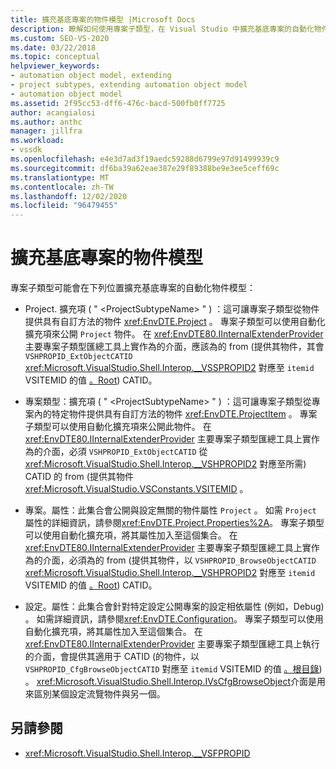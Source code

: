```yaml
---
title: 擴充基底專案的物件模型 |Microsoft Docs
description: 瞭解如何使用專案子類型，在 Visual Studio 中擴充基底專案的自動化物件模型。
ms.custom: SEO-VS-2020
ms.date: 03/22/2018
ms.topic: conceptual
helpviewer_keywords:
- automation object model, extending
- project subtypes, extending automation object model
- automation object model
ms.assetid: 2f95cc53-dff6-476c-bacd-500fb0ff7725
author: acangialosi
ms.author: anthc
manager: jillfra
ms.workload:
- vssdk
ms.openlocfilehash: e4e3d7ad3f19aedc59288d6799e97d91499939c9
ms.sourcegitcommit: df6ba39a62eae387e29f89388be9e3ee5ceff69c
ms.translationtype: MT
ms.contentlocale: zh-TW
ms.lasthandoff: 12/02/2020
ms.locfileid: "96479455"
---
```

# <a name="extend-the-object-model-of-the-base-project"></a>擴充基底專案的物件模型

專案子類型可能會在下列位置擴充基底專案的自動化物件模型：

- Project. 擴充項 ( " \<ProjectSubtypeName> " ) ：這可讓專案子類型從物件提供具有自訂方法的物件 <xref:EnvDTE.Project> 。 專案子類型可以使用自動化擴充項來公開 `Project` 物件。 在 <xref:EnvDTE80.IInternalExtenderProvider> 主要專案子類型匯總工具上實作為的介面，應該為的 from (提供其物件，其會 `VSHPROPID_ExtObjectCATID` <xref:Microsoft.VisualStudio.Shell.Interop.__VSSPROPID2> 對應至 `itemid` VSITEMID 的值 [。Root](<xref:Microsoft.VisualStudio.VSConstants.VSITEMID.Root>)) CATID。

- 專案類型：擴充項 ( " \<ProjectSubtypeName> " ) ：這可讓專案子類型從專案內的特定物件提供具有自訂方法的物件 <xref:EnvDTE.ProjectItem> 。 專案子類型可以使用自動化擴充項來公開此物件。 在 <xref:EnvDTE80.IInternalExtenderProvider> 主要專案子類型匯總工具上實作為的介面，必須 `VSHPROPID_ExtObjectCATID` 從 <xref:Microsoft.VisualStudio.Shell.Interop.__VSHPROPID2> 對應至所需) CATID 的 from (提供其物件 <xref:Microsoft.VisualStudio.VSConstants.VSITEMID> 。

- 專案。屬性：此集合會公開與設定無關的物件屬性 `Project` 。 如需 `Project` 屬性的詳細資訊，請參閱<xref:EnvDTE.Project.Properties%2A>。 專案子類型可以使用自動化擴充項，將其屬性加入至這個集合。 在 <xref:EnvDTE80.IInternalExtenderProvider> 主要專案子類型匯總工具上實作為的介面，必須為的 from (提供其物件，以 `VSHPROPID_BrowseObjectCATID` <xref:Microsoft.VisualStudio.Shell.Interop.__VSHPROPID2> 對應至 `itemid` VSITEMID 的值 [。Root](<xref:Microsoft.VisualStudio.VSConstants.VSITEMID.Root>)) CATID。

- 設定。屬性：此集合會針對特定設定公開專案的設定相依屬性 (例如，Debug) 。 如需詳細資訊，請參閱<xref:EnvDTE.Configuration>。 專案子類型可以使用自動化擴充項，將其屬性加入至這個集合。 在 <xref:EnvDTE80.IInternalExtenderProvider> 主要專案子類型匯總工具上執行的介面，會提供其適用于 CATID (的物件，以 `VSHPROPID_CfgBrowseObjectCATID` 對應至 `itemid` VSITEMID 的值 [。根目錄](<xref:Microsoft.VisualStudio.VSConstants.VSITEMID.Root>)) 。 <xref:Microsoft.VisualStudio.Shell.Interop.IVsCfgBrowseObject>介面是用來區別某個設定流覽物件與另一個。

## <a name="see-also"></a>另請參閱

- <xref:Microsoft.VisualStudio.Shell.Interop.__VSFPROPID>
